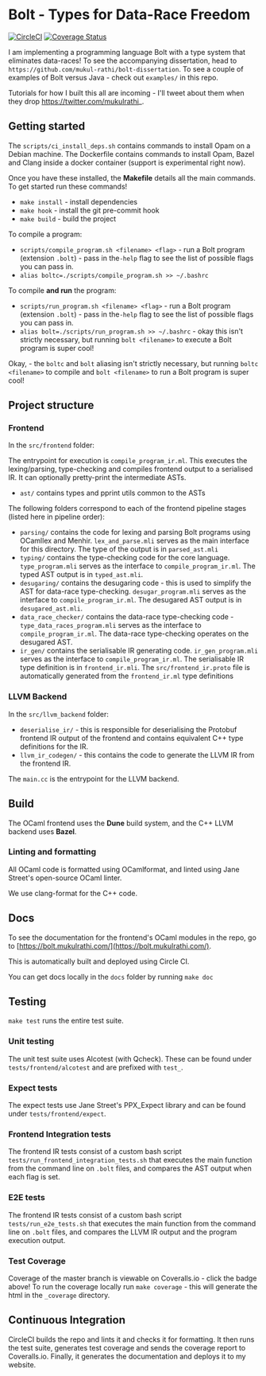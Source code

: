# Bolt - Types for Data-Race Freedom

[![CircleCI](https://circleci.com/gh/mukul-rathi/bolt/tree/master.svg?style=svg)](https://circleci.com/gh/mukul-rathi/bolt/tree/master)
[![Coverage Status](https://coveralls.io/repos/github/mukul-rathi/bolt/badge.svg?branch=master)](https://coveralls.io/github/mukul-rathi/bolt?branch=master)

I am implementing a programming language Bolt with a type system that eliminates data-races! To see the accompanying dissertation, head to `https://github.com/mukul-rathi/bolt-dissertation`. To see a couple of examples of Bolt versus Java - check out `examples/` in this repo.

Tutorials for how I built this all are incoming - I'll tweet about them when they drop https://twitter.com/mukulrathi_.

## Getting started

The `scripts/ci_install_deps.sh` contains commands to install Opam on a Debian machine. The Dockerfile contains commands to install Opam, Bazel and Clang inside a docker container (support is experimental right now).

Once you have these installed, the **Makefile** details all the main commands.
To get started run these commands!

- `make install` - install dependencies
- `make hook` - install the git pre-commit hook
- `make build` - build the project

To compile a program:

- `scripts/compile_program.sh <filename> <flag>` - run a Bolt program (extension `.bolt`) - pass in the`-help` flag to see the list of possible flags you can pass in.
- `alias boltc=./scripts/compile_program.sh >> ~/.bashrc`

To compile **and run** the program:

- `scripts/run_program.sh <filename> <flag>` - run a Bolt program (extension `.bolt`) - pass in the`-help` flag to see the list of possible flags you can pass in.
- `alias bolt=./scripts/run_program.sh >> ~/.bashrc` - okay this isn't strictly necessary, but running `bolt <filename>` to execute a Bolt program is super cool!

Okay, - the `boltc` and `bolt` aliasing isn't strictly necessary, but running `boltc <filename>` to compile and `bolt <filename>` to run a Bolt program is super cool!

## Project structure

### Frontend

In the `src/frontend` folder:

The entrypoint for execution is `compile_program_ir.ml`. This executes the lexing/parsing, type-checking and compiles frontend output to a serialised IR. It can optionally pretty-print the intermediate ASTs.

- `ast/` contains types and pprint utils common to the ASTs

The following folders correspond to each of the frontend pipeline stages (listed here in pipeline order):

- `parsing/` contains the code for lexing and parsing Bolt programs using OCamllex and Menhir. `lex_and_parse.mli` serves as the main interface for this directory. The type of the output is in `parsed_ast.mli`
- `typing/` contains the type-checking code for the core language. `type_program.mli` serves as the interface to `compile_program_ir.ml`. The typed AST output is in `typed_ast.mli`.
- `desugaring/` contains the desugaring code - this is used to simplify the AST for data-race type-checking. `desugar_program.mli` serves as the interface to `compile_program_ir.ml`. The desugared AST output is in `desugared_ast.mli`.
- `data_race_checker/` contains the data-race type-checking code - `type_data_races_program.mli` serves as the interface to `compile_program_ir.ml`. The data-race type-checking operates on the desugared AST.
- `ir_gen/` contains the serialisable IR generating code. `ir_gen_program.mli` serves as the interface to `compile_program_ir.ml`. The serialisable IR type definition is in `frontend_ir.mli`. The `src/frontend_ir.proto` file is automatically generated from the `frontend_ir.ml` type definitions

### LLVM Backend

In the `src/llvm_backend` folder:

- `deserialise_ir/` - this is responsible for deserialising the Protobuf frontend IR output of the frontend and contains equivalent C++ type definitions for the IR.
- `llvm_ir_codegen/` - this contains the code to generate the LLVM IR from the frontend IR.

The `main.cc` is the entrypoint for the LLVM backend.

## Build

The OCaml frontend uses the **Dune** build system, and the C++ LLVM backend uses **Bazel**.

### Linting and formatting

All OCaml code is formatted using OCamlformat, and linted using Jane Street's open-source OCaml linter.

We use clang-format for the C++ code.

## Docs

To see the documentation for the frontend's OCaml modules in the repo, go to [https://bolt.mukulrathi.com/](https://bolt.mukulrathi.com/).

This is automatically built and deployed using Circle CI.

You can get docs locally in the `docs` folder by running `make doc`

## Testing

`make test` runs the entire test suite.

### Unit testing

The unit test suite uses Alcotest (with Qcheck). These can be found under `tests/frontend/alcotest` and are prefixed with `test_`.

### Expect tests

The expect tests use Jane Street's PPX_Expect library and can be found under `tests/frontend/expect`.

### Frontend Integration tests

The frontend IR tests consist of a custom bash script `tests/run_frontend_integration_tests.sh` that executes the main function from the command line on `.bolt` files, and compares the AST output when each flag is set.

### E2E tests

The frontend IR tests consist of a custom bash script `tests/run_e2e_tests.sh` that executes the main function from the command line on `.bolt` files, and compares the LLVM IR output and the program execution output.

### Test Coverage

Coverage of the master branch is viewable on Coveralls.io - click the badge above! To run the coverage locally run `make coverage` - this will generate the html in the `_coverage` directory.

## Continuous Integration

CircleCI builds the repo and lints it and checks it for formatting. It then runs the test suite, generates test coverage and sends the coverage report to Coveralls.io. Finally, it generates the documentation and deploys it to my website.
